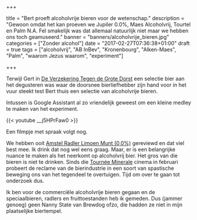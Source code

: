 +++

title = "Bert proeft alcoholvrije bieren voor de wetenschap."
description = "Gewoon omdat het kan proeven we Jupiler 0.0%, Maes Alcoholvrij, Tourtel en Palm N.A. Fel smakelijk was dat allemaal natuurlijk niet maar we hebben ons toch geamuseerd."
banner = "banners/alcoholvrije_bieren.jpg"
categories = ["Zonder alcohol"]
date = "2017-02-27T07:36:38+01:00"
draft = true
tags = ["alcoholvrij", "AB InBev", "Kronenbourg", "Alken-Maes", "Palm", "waarom Jezus waarom", "experiment"]

+++

Terwijl Gert in [De Verzekering Tegen de Grote Dorst](http://www.dorst.be/welkom) een selectie bier aan het degusteren was waar de doorsnee bierliefhebber zijn hand voor in het vuur steekt test Bert thuis een selectie van alcoholvrije bieren.

<!--more-->
Intussen is Google Assistant al zo vriendelijk geweest om een kleine medley te maken van het experiment.

{{< youtube __j5HPrFaw0 >}}

Een filmpje met spraak volgt nog.

We hebben ooit [Amstel Radler Limoen Munt (0,0%)](https://youtu.be/89MEeAf4pyY) gereviewd en dat viel best mee. Ik drink dat nog wel eens graag. Maar, er is een belangrijke nuance te maken als het neerkomt op alcoholvrij bier. Het gros van die bieren is niet te drinken. Sinds die [Tournée Minerale](https://www.tourneeminerale.be/nl) cinema in februari probeert de reclame van de bierindustrie in een soort van spastische beweging ons van het tegendeel te overtuigen. Tijd om over te gaan tot onderzoek dus.

Ik ben voor de commerciële alcoholvrije bieren gegaan en de speciaalbieren, radlers en fruittoestanden heb ik gemeden. Dus (jammer genoeg) geen Nanny State van Brewdog ofzo, die hadden ze niet in mijn plaatselijke biertempel.